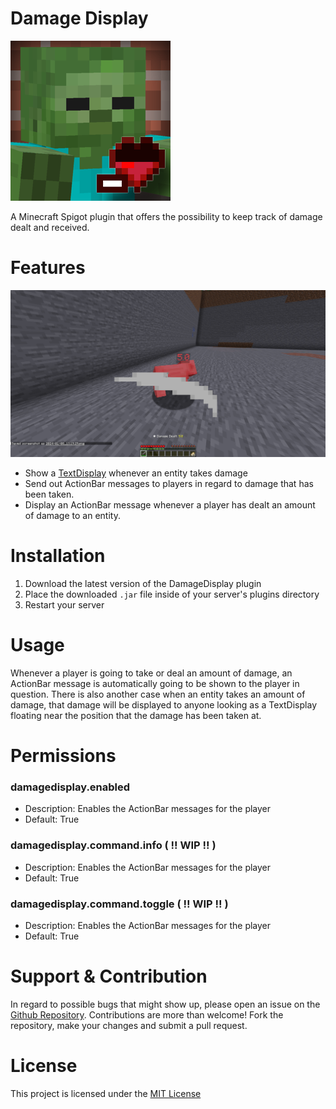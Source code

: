 # Damage Display
![Logo](./media/logo.png)

A Minecraft Spigot plugin that offers the possibility to keep track of damage dealt and received.

# Features
![Damage Example Showcase](./media/damage_01.png)
 - Show a [TextDisplay](https://hub.spigotmc.org/javadocs/spigot/org/bukkit/entity/TextDisplay.html) whenever an entity takes damage
 - Send out ActionBar messages to players in regard to damage that has been taken.
 - Display an ActionBar message whenever a player has dealt an amount of damage to an entity.

# Installation
1. Download the latest version of the DamageDisplay plugin
2. Place the downloaded `.jar` file inside of your server's plugins directory
3. Restart your server

# Usage
Whenever a player is going to take or deal an amount of damage, an ActionBar message is automatically going to be
shown to the player in question. There is also another case when an entity takes an amount of damage, that damage will
be displayed to anyone looking as a TextDisplay floating near the position that the damage has been taken at.

# Permissions

### damagedisplay.enabled
- Description: Enables the ActionBar messages for the player 
- Default: True

### damagedisplay.command.info  **( !! WIP !! )**
- Description: Enables the ActionBar messages for the player
- Default: True

### damagedisplay.command.toggle  **( !! WIP !! )**
- Description: Enables the ActionBar messages for the player
- Default: True

# Support & Contribution
In regard to possible bugs that might show up, please open an issue on the [Github Repository](https://github.com/JustKato/DamageDisplay).
Contributions are more than welcome! Fork the repository, make your changes and submit a pull request.

# License
This project is licensed under the [MIT License](./LICENSE)